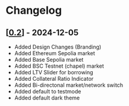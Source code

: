 # Changelog

## [[0.2](https://github.com/protofire/zeebu-money-market-fe/tree/v0.2)] - 2024-12-05

* Added Design Changes (Branding)
* Added Ethereum Sepolia market
* Added Base Sepolia market
* Added BSC Testnet (chapel) market
* Added LTV Slider for borrowing
* Added Collateral Ratio Indicator
* Added Bi-directonal market/network switch
* Added default to testmode
* Added default dark theme
